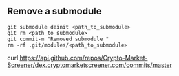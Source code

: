 ## Remove a submodule

```
git submodule deinit <path_to_submodule>
git rm <path_to_submodule>
git commit-m "Removed submodule "
rm -rf .git/modules/<path_to_submodule>
```

curl https://api.github.com/repos/Crypto-Market-Screener/dex.cryptomarketscreener.com/commits/master

